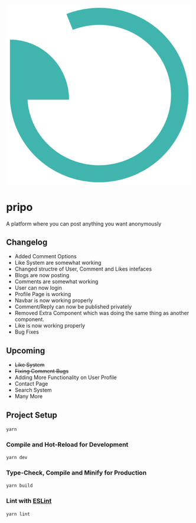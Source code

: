 <p align="center">
<img width="500" src="public/icon.png" alt="logo">
</p>

# pripo
A platform where you can post anything you want anonymously
## Changelog
- Added Comment Options
- Like System are somewhat working
- Changed structre of User, Comment and Likes intefaces
- Blogs are now posting
- Comments are somewhat working 
- User can now login
- Profile Page is working
- Navbar is now working properly
- Comment/Reply can now be published privately
- Removed Extra Component which was doing the same thing as another component.
- Like is now working properly
- Bug Fixes
 
## Upcoming
- ~~Like System~~
- ~~Fixing Comment Bugs~~
- Adding More Functionality on User Profile
- Contact Page
- Search System
- Many More

## Project Setup

```sh
yarn
```

### Compile and Hot-Reload for Development

```sh
yarn dev
```

### Type-Check, Compile and Minify for Production

```sh
yarn build
```

### Lint with [ESLint](https://eslint.org/)

```sh
yarn lint
```
